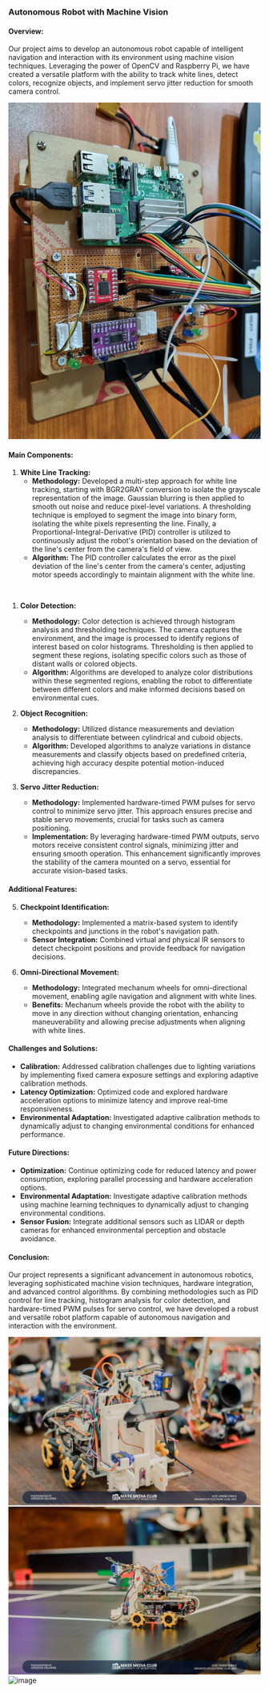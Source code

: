 ###  Autonomous Robot with Machine Vision

#### Overview:
Our project aims to develop an autonomous robot capable of intelligent navigation and interaction with its environment using machine vision techniques. Leveraging the power of OpenCV and Raspberry Pi, we have created a versatile platform with the ability to track white lines, detect colors, recognize objects, and implement servo jitter reduction for smooth camera control.

![alt](Pictures/20240316_112642.jpg)

#### Main Components:

1. **White Line Tracking:**
   - **Methodology:** Developed a multi-step approach for white line tracking, starting with BGR2GRAY conversion to isolate the grayscale representation of the image. Gaussian blurring is then applied to smooth out noise and reduce pixel-level variations. A thresholding technique is employed to segment the image into binary form, isolating the white pixels representing the line. Finally, a Proportional-Integral-Derivative (PID) controller is utilized to continuously adjust the robot's orientation based on the deviation of the line's center from the camera's field of view.
   - **Algorithm:** The PID controller calculates the error as the pixel deviation of the line's center from the camera's center, adjusting motor speeds accordingly to maintain alignment with the white line.
  <br/>

1. **Color Detection:**
   - **Methodology:** Color detection is achieved through histogram analysis and thresholding techniques. The camera captures the environment, and the image is processed to identify regions of interest based on color histograms. Thresholding is then applied to segment these regions, isolating specific colors such as those of distant walls or colored objects.
   - **Algorithm:** Algorithms are developed to analyze color distributions within these segmented regions, enabling the robot to differentiate between different colors and make informed decisions based on environmental cues.

2. **Object Recognition:**
   - **Methodology:** Utilized distance measurements and deviation analysis to differentiate between cylindrical and cuboid objects.
   - **Algorithm:** Developed algorithms to analyze variations in distance measurements and classify objects based on predefined criteria, achieving high accuracy despite potential motion-induced discrepancies.

3. **Servo Jitter Reduction:**
   - **Methodology:** Implemented hardware-timed PWM pulses for servo control to minimize servo jitter. This approach ensures precise and stable servo movements, crucial for tasks such as camera positioning.
   - **Implementation:** By leveraging hardware-timed PWM outputs, servo motors receive consistent control signals, minimizing jitter and ensuring smooth operation. This enhancement significantly improves the stability of the camera mounted on a servo, essential for accurate vision-based tasks.

#### Additional Features:

5. **Checkpoint Identification:**
   - **Methodology:** Implemented a matrix-based system to identify checkpoints and junctions in the robot's navigation path.
   - **Sensor Integration:** Combined virtual and physical IR sensors to detect checkpoint positions and provide feedback for navigation decisions.

6. **Omni-Directional Movement:**
   - **Methodology:** Integrated mechanum wheels for omni-directional movement, enabling agile navigation and alignment with white lines.
   - **Benefits:** Mechanum wheels provide the robot with the ability to move in any direction without changing orientation, enhancing maneuverability and allowing precise adjustments when aligning with white lines.

#### Challenges and Solutions:
- **Calibration:** Addressed calibration challenges due to lighting variations by implementing fixed camera exposure settings and exploring adaptive calibration methods.
- **Latency Optimization:** Optimized code and explored hardware acceleration options to minimize latency and improve real-time responsiveness.
- **Environmental Adaptation:** Investigated adaptive calibration methods to dynamically adjust to changing environmental conditions for enhanced performance.

#### Future Directions:
- **Optimization:** Continue optimizing code for reduced latency and power consumption, exploring parallel processing and hardware acceleration options.
- **Environmental Adaptation:** Investigate adaptive calibration methods using machine learning techniques to dynamically adjust to changing environmental conditions.
- **Sensor Fusion:** Integrate additional sensors such as LIDAR or depth cameras for enhanced environmental perception and obstacle avoidance.

#### Conclusion:
Our project represents a significant advancement in autonomous robotics, leveraging sophisticated machine vision techniques, hardware integration, and advanced control algorithms. By combining methodologies such as PID control for line tracking, histogram analysis for color detection, and hardware-timed PWM pulses for servo control, we have developed a robust and versatile robot platform capable of autonomous navigation and interaction with the environment.

![alt](Pictures/FB_IMG_1712314819809.jpg)
![alt](Pictures/FB_IMG_1712315006305.jpg)
![image](https://github.com/NidulaGunawardana/SLRC/assets/166645514/3d124a15-2c38-46a5-82e5-7b1709829dc7)
